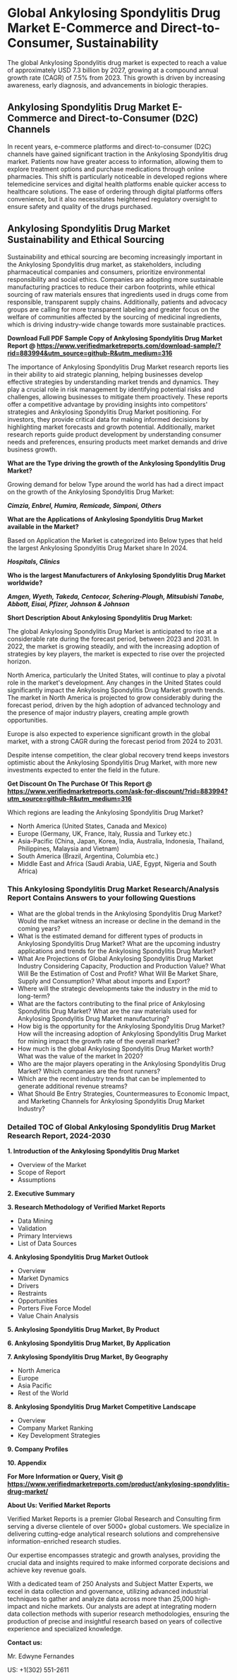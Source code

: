 <h1>Global Ankylosing Spondylitis Drug Market E-Commerce and Direct-to-Consumer, Sustainability</h1><p class=""><p>The global Ankylosing Spondylitis drug market is expected to reach a value of approximately USD 7.3 billion by 2027, growing at a compound annual growth rate (CAGR) of 7.5% from 2023. This growth is driven by increasing awareness, early diagnosis, and advancements in biologic therapies.</p><h2>Ankylosing Spondylitis Drug Market E-Commerce and Direct-to-Consumer (D2C) Channels</h2><p>In recent years, e-commerce platforms and direct-to-consumer (D2C) channels have gained significant traction in the Ankylosing Spondylitis drug market. Patients now have greater access to information, allowing them to explore treatment options and purchase medications through online pharmacies. This shift is particularly noticeable in developed regions where telemedicine services and digital health platforms enable quicker access to healthcare solutions. The ease of ordering through digital platforms offers convenience, but it also necessitates heightened regulatory oversight to ensure safety and quality of the drugs purchased.</p><h2>Ankylosing Spondylitis Drug Market Sustainability and Ethical Sourcing</h2><p>Sustainability and ethical sourcing are becoming increasingly important in the Ankylosing Spondylitis drug market, as stakeholders, including pharmaceutical companies and consumers, prioritize environmental responsibility and social ethics. Companies are adopting more sustainable manufacturing practices to reduce their carbon footprints, while ethical sourcing of raw materials ensures that ingredients used in drugs come from responsible, transparent supply chains. Additionally, patients and advocacy groups are calling for more transparent labeling and greater focus on the welfare of communities affected by the sourcing of medicinal ingredients, which is driving industry-wide change towards more sustainable practices.</p></p><p class=""><strong>Download Full PDF Sample Copy of Ankylosing Spondylitis Drug Market Report @ <a href="https://www.verifiedmarketreports.com/download-sample/?rid=883994&utm_source=github-R&utm_medium=316" target="_blank">https://www.verifiedmarketreports.com/download-sample/?rid=883994&utm_source=github-R&utm_medium=316</a></strong></p><p>The importance of&nbsp;Ankylosing Spondylitis Drug Market research reports lies in their ability to aid strategic planning, helping businesses develop effective strategies by understanding market trends and dynamics. They play a crucial role in risk management by identifying potential risks and challenges, allowing businesses to mitigate them proactively. These reports offer a competitive advantage by providing insights into competitors' strategies and Ankylosing Spondylitis Drug Market positioning. For investors, they provide critical data for making informed decisions by highlighting market forecasts and growth potential. Additionally, market research reports guide product development by understanding consumer needs and preferences, ensuring products meet market demands and drive business growth.</p><p><strong>What are the&nbsp;Type driving the growth of the Ankylosing Spondylitis Drug Market?</strong></p><p id="" class="">Growing demand for below Type around the world has had a direct impact on the growth of the Ankylosing Spondylitis Drug Market:</p><p class=""><em><strong>Cimzia, Enbrel, Humira, Remicade, Simponi, Others</strong></em></p><p class=""><strong>What are the&nbsp;Applications&nbsp;of Ankylosing Spondylitis Drug Market available in the Market?</strong></p><p id="" class="">Based on Application the Market is categorized into Below types that held the largest Ankylosing Spondylitis Drug Market share In 2024.</p><p class=""><em><strong>Hospitals, Clinics</strong></em></p><p class=""><strong>Who is the largest Manufacturers of Ankylosing Spondylitis Drug Market worldwide?</strong></p><p><em><strong>Amgen, Wyeth, Takeda, Centocor, Schering-Plough, Mitsubishi Tanabe, Abbott, Eisai, Pfizer, Johnson & Johnson</strong></em></p><p id="" class=""><strong>Short Description About Ankylosing Spondylitis Drug Market:</strong></p><p>The global Ankylosing Spondylitis Drug Market is anticipated to rise at a considerable rate during the forecast period, between 2023 and 2031. In 2022, the market is growing steadily, and with the increasing adoption of strategies by key players, the market is expected to rise over the projected horizon.</p><p>North America, particularly the United States, will continue to play a pivotal role in the market's development. Any changes in the United States could significantly impact the Ankylosing Spondylitis Drug Market growth trends. The market in North America is projected to grow considerably during the forecast period, driven by the high adoption of advanced technology and the presence of major industry players, creating ample growth opportunities.</p><p>Europe is also expected to experience significant growth in the global market, with a strong CAGR during the forecast period from 2024 to 2031.</p><p>Despite intense competition, the clear global recovery trend keeps investors optimistic about the Ankylosing Spondylitis Drug Market, with more new investments expected to enter the field in the future.</p><p id="" class=""><strong>Get Discount On The Purchase Of This Report @ <a href="https://www.verifiedmarketreports.com/ask-for-discount/?rid=883994?utm_source=github-R&utm_medium=316" target="_blank">https://www.verifiedmarketreports.com/ask-for-discount/?rid=883994?utm_source=github-R&utm_medium=316</a></strong></p><p class="">Which regions are leading the Ankylosing Spondylitis Drug Market?</p><ul><li>North America (United States, Canada and Mexico)</li><li>Europe (Germany, UK, France, Italy, Russia and Turkey etc.)</li><li>Asia-Pacific (China, Japan, Korea, India, Australia, Indonesia, Thailand, Philippines, Malaysia and Vietnam)</li><li>South America (Brazil, Argentina, Columbia etc.)</li><li>Middle East and Africa (Saudi Arabia, UAE, Egypt, Nigeria and South Africa)</li></ul><h3 id="" class="">This Ankylosing Spondylitis Drug Market Research/Analysis Report Contains Answers to your following Questions</h3><ul><li>What are the global trends in the Ankylosing Spondylitis Drug Market? Would the market witness an increase or decline in the demand in the coming years?</li><li>What is the estimated demand for different types of products in Ankylosing Spondylitis Drug Market? What are the upcoming industry applications and trends for the Ankylosing Spondylitis Drug Market?</li><li>What Are Projections of Global Ankylosing Spondylitis Drug Market Industry Considering Capacity, Production and Production Value? What Will Be the Estimation of Cost and Profit? What Will Be Market Share, Supply and Consumption? What about imports and Export?</li><li>Where will the strategic developments take the industry in the mid to long-term?</li><li>What are the factors contributing to the final price of Ankylosing Spondylitis Drug Market? What are the raw materials used for Ankylosing Spondylitis Drug Market manufacturing?</li><li>How big is the opportunity for the Ankylosing Spondylitis Drug Market? How will the increasing adoption of Ankylosing Spondylitis Drug Market for mining impact the growth rate of the overall market?</li><li>How much is the global Ankylosing Spondylitis Drug Market worth? What was the value of the market In 2020?</li><li>Who are the major players operating in the Ankylosing Spondylitis Drug Market? Which companies are the front runners?</li><li>Which are the recent industry trends that can be implemented to generate additional revenue streams?</li><li>What Should Be Entry Strategies, Countermeasures to Economic Impact, and Marketing Channels for Ankylosing Spondylitis Drug Market Industry?</li></ul><h3 id="" class="">Detailed TOC of Global Ankylosing Spondylitis Drug Market Research Report, 2024-2030</h3><p id="" class=""><strong>1. Introduction of the Ankylosing Spondylitis Drug Market</strong></p><ul><li>Overview of the Market</li><li>Scope of Report</li><li>Assumptions</li></ul><p id="" class=""><strong>2. Executive Summary</strong></p><p id="" class=""><strong>3. Research Methodology of Verified Market Reports</strong></p><ul><li>Data Mining</li><li>Validation</li><li>Primary Interviews</li><li>List of Data Sources</li></ul><p id="" class=""><strong>4. Ankylosing Spondylitis Drug Market Outlook</strong></p><ul><li>Overview</li><li>Market Dynamics</li><li>Drivers</li><li>Restraints</li><li>Opportunities</li><li>Porters Five Force Model</li><li>Value Chain Analysis</li></ul><p id="" class=""><strong>5. Ankylosing Spondylitis Drug Market, By Product</strong></p><p id="" class=""><strong>6. Ankylosing Spondylitis Drug Market, By Application</strong></p><p id="" class=""><strong>7. Ankylosing Spondylitis Drug Market, By Geography</strong></p><ul><li>North America</li><li>Europe</li><li>Asia Pacific</li><li>Rest of the World</li></ul><p id="" class=""><strong>8. Ankylosing Spondylitis Drug Market Competitive Landscape</strong></p><ul><li>Overview</li><li>Company Market Ranking</li><li>Key Development Strategies</li></ul><p id="" class=""><strong>9. Company Profiles</strong></p><p id="" class=""><strong>10. Appendix</strong></p><p id="" class=""><strong>For More Information or Query, Visit @ <a href="https://www.verifiedmarketreports.com/product/ankylosing-spondylitis-drug-market/" target="_blank">https://www.verifiedmarketreports.com/product/ankylosing-spondylitis-drug-market/</a></strong></p><p id="" class=""><strong>About Us: Verified Market Reports</strong></p><p id="" class="">Verified Market Reports is a premier Global Research and Consulting firm serving a diverse clientele of over 5000+ global customers. We specialize in delivering cutting-edge analytical research solutions and comprehensive information-enriched research studies.</p><p id="" class="">Our expertise encompasses strategic and growth analyses, providing the crucial data and insights required to make informed corporate decisions and achieve key revenue goals.</p><p id="" class="">With a dedicated team of 250 Analysts and Subject Matter Experts, we excel in data collection and governance, utilizing advanced industrial techniques to gather and analyze data across more than 25,000 high-impact and niche markets. Our analysts are adept at integrating modern data collection methods with superior research methodologies, ensuring the production of precise and insightful research based on years of collective experience and specialized knowledge.</p><p id="" class=""><strong>Contact us:</strong></p><p id="" class="">Mr. Edwyne Fernandes</p><p id="" class="">US: +1(302) 551-2611</p>